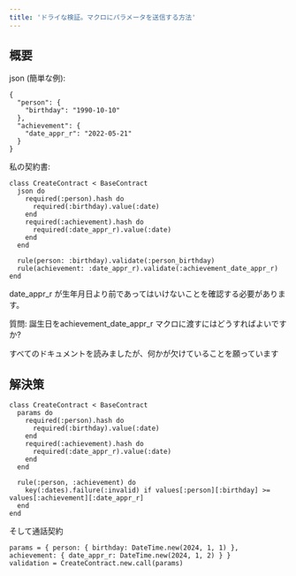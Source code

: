 ```yaml
---
title: 'ドライな検証。マクロにパラメータを送信する方法'
---
```


## 概要
json (簡単な例):

```
{
  "person": {
    "birthday": "1990-10-10"
  },
  "achievement": {
    "date_appr_r": "2022-05-21"
  }
}

```
私の契約書:

```
class CreateContract < BaseContract
  json do
    required(:person).hash do
      required(:birthday).value(:date)
    end
    required(:achievement).hash do
      required(:date_appr_r).value(:date)
    end
  end

  rule(person: :birthday).validate(:person_birthday)
  rule(achievement: :date_appr_r).validate(:achievement_date_appr_r)
end

```
date_appr_r が生年月日より前であってはいけないことを確認する必要があります。

質問: 誕生日をachievement_date_appr_r マクロに渡すにはどうすればよいですか?

すべてのドキュメントを読みましたが、何かが欠けていることを願っています

## 解決策
```
class CreateContract < BaseContract
  params do
    required(:person).hash do
      required(:birthday).value(:date)
    end
    required(:achievement).hash do
      required(:date_appr_r).value(:date)
    end
  end

  rule(:person, :achievement) do
    key(:dates).failure(:invalid) if values[:person][:birthday] >= values[:achievement][:date_appr_r]
  end
end

```
そして通話契約

```
params = { person: { birthday: DateTime.new(2024, 1, 1) }, achievement: { date_appr_r: DateTime.new(2024, 1, 2) } }
validation = CreateContract.new.call(params)

```
